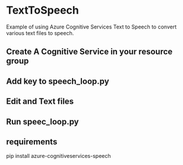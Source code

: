 # TextToSpeech
Example of using Azure Cognitive Services Text to Speech to convert various text files to speech.

## Create A Cognitive Service in your resource group

## Add key to speech_loop.py

## Edit and Text files

## Run speec_loop.py

## requirements
pip install azure-cognitiveservices-speech
